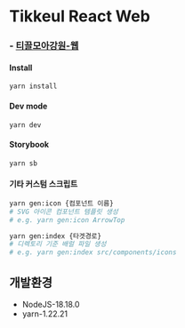 # Tikkeul React Web

### - [티끌모아강원-웹](https://tikkeul.netlify.app/)

#### Install

```
yarn install
```

#### Dev mode

```
yarn dev
```

#### Storybook

```
yarn sb
```

#### 기타 커스텀 스크립트

```bash
yarn gen:icon {컴포넌트 이름}  
# SVG 아이콘 컴포넌트 템플릿 생성
# e.g. yarn gen:icon ArrowTop  

yarn gen:index {타겟경로}  
# 디렉토리 기준 배럴 파일 생성
# e.g. yarn gen:index src/components/icons
```

## 개발환경

- NodeJS-18.18.0
- yarn-1.22.21
